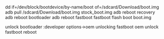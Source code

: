 dd if=/dev/block/bootdevice/by-name/boot of=/sdcard/Download/boot.img
adb pull /sdcard/Download/boot.img stock_boot.img
adb reboot recovery
adb reboot bootloader
adb reboot fastboot
fastboot flash boot boot.img



unlock bootloader :developer options->oem unlocking
fastboot oem unlock
fastboot reboot
